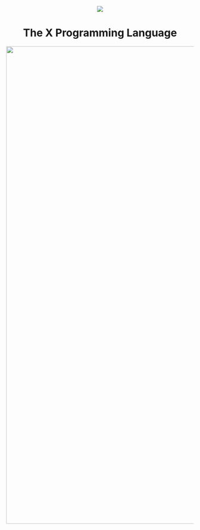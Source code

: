 <p align="center">
  <img src="https://avatars.githubusercontent.com/u/200981913?s=200&v=4" />
</p>
<h1 align="center">The X Programming Language</h1>

<p align="center">
  <img width="1280" alt="x-landing" src="https://github.com/user-attachments/assets/722121bf-be7f-424d-b7f6-2e03cbae2054" />
</p>


